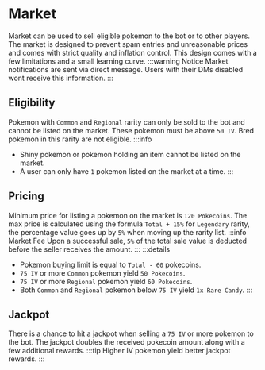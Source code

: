 # Market

Market can be used to sell eligible pokemon to the bot or to other players. The market is designed to prevent spam entries and unreasonable prices and comes with strict quality and inflation control. This design comes with a few limitations and a small learning curve.
:::warning Notice
Market notifications are sent via direct message. Users with their DMs disabled wont receive this information.
:::

## Eligibility

Pokemon with `Common` and `Regional` rarity can only be sold to the bot and cannot be listed on the market. These pokemon must be above `50 IV`. Bred pokemon in this rarity are not eligible.
:::info

- Shiny pokemon or pokemon holding an item cannot be listed on the market.
- A user can only have `1` pokemon listed on the market at a time.
:::

## Pricing

Minimum price for listing a pokemon on the market is `120 Pokecoins`. The max price is calculated using the formula `Total + 15%` for `Legendary` rarity, the percentage value goes up by `5%` when moving up the rarity list.
:::info Market Fee
  Upon a successful sale, `5%` of the total sale value is deducted before the seller receives the amount.
:::
:::details
- Pokemon buying limit is equal to `Total - 60` pokecoins.
- `75 IV` or more `Common` pokemon yield `50 Pokecoins`.
- `75 IV` or more `Regional` pokemon yield `60 Pokecoins`.
- Both `Common` and `Regional` pokemon below `75 IV` yield `1x Rare Candy`.
:::

## Jackpot

There is a chance to hit a jackpot when selling a `75 IV` or more pokemon to the bot. The jackpot doubles the received pokecoin amount along with a few additional rewards.
:::tip
Higher IV pokemon yield better jackpot rewards.
:::
